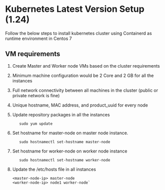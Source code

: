 # Kubernetes Latest Version Setup (1.24)
Follow the below steps to install kubernetes cluster using Containerd as runtime environment in Centos 7

## VM requirements
1.	Create Master and Worker node VMs based on the cluster requirements
2.	Minimum machine configuration would be 2 Core and 2 GB for all the instances
3.	Full network connectivity between all machines in the cluster (public or private network is fine)
4.	Unique hostname, MAC address, and product_uuid for every node
5.	Update repository packages in all the instances

    `   sudo yum update`
    
6.	Set hostname for master-node on master node instance.

    `   sudo hostnamectl set-hostname master-node`
    
7.	Set hostname for worker-node on worker node instance
    
    `   sudo hostnamectl set-hostname worker-node`

8.	Update the /etc/hosts file in all instances

    ~~~    
    <master-node-ip> master-node
    <worker-node-ip> node1 worker-node`
    ~~~
    

